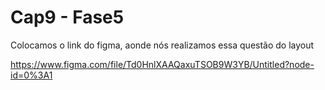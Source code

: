 # Cap9 - Fase5

Colocamos o link do figma, aonde nós realizamos essa questão do layout

https://www.figma.com/file/Td0HnlXAAQaxuTSOB9W3YB/Untitled?node-id=0%3A1
